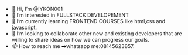 - 👋 Hi, I’m @IYKON001
- 👀 I’m interested in FULLSTACK DEVELOPEMENT
- 🌱 I’m currently learning FRONTEND COURSES like html,css and javascript.
- 💞️ I’m looking to collaborate other new and existing developers that are willing to share ideas on how we can progress our goals.
- 📫 How to reach me ➡️whatsapp me:08145623857.

<!---
IYKON001/IYKON001 is a ✨ special ✨ repository because its `README.md` (this file) appears on your GitHub profile.
You can click the Preview link to take a look at your changes.
--->

